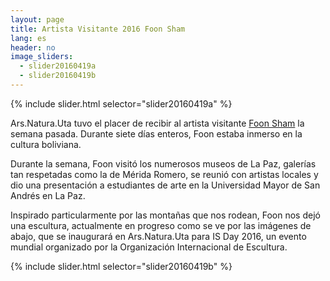```yaml
---
layout: page
title: Artista Visitante 2016 Foon Sham
lang: es
header: no
image_sliders:
  - slider20160419a
  - slider20160419b
---
```


{% include slider.html selector="slider20160419a" %}

Ars.Natura.Uta tuvo el placer de recibir al artista visitante <a href="http://www.foonsham.com/" target="_blank">Foon Sham</a> la semana pasada. Durante siete días enteros, Foon estaba inmerso en la cultura boliviana.

Durante la semana, Foon visitó los numerosos museos de La Paz, galerías tan respetadas como la de Mérida Romero, se reunió con artistas locales y dio una presentación a estudiantes de arte en la Universidad Mayor de San Andrés en La Paz.

Inspirado particularmente por las montañas que nos rodean, Foon nos dejó una escultura, actualmente en progreso como se ve por las imágenes de abajo, que se inaugurará en Ars.Natura.Uta para IS Day 2016, un evento mundial organizado por la Organización Internacional de Escultura.

{% include slider.html selector="slider20160419b" %}

